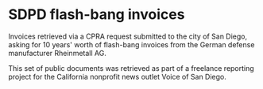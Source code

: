 # SDPD flash-bang invoices

Invoices retrieved via a CPRA request submitted to the city of San Diego, asking for 10 years' worth of flash-bang invoices from the German defense manufacturer Rheinmetall AG.

This set of public documents was retrieved as part of a freelance reporting project for the California nonprofit news outlet Voice of San Diego. 
